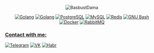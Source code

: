<p align="center"><img src="https://github-profile-summary-cards.vercel.app/api/cards/profile-details?username=BasbustDama&theme=codeSTACKr" alt="BasbustDama" /></p>

<p align="center">
    <a href="https://golang.org" target="_blank" rel="noreferrer"><img src="https://img.shields.io/badge/-Golang-09131b?style=for-the-badge&logo=go" alt="Golang" /></a>
    <a href="https://python.org" target="_blank" rel="noreferrer"><img src="https://img.shields.io/badge/-Python-09131b?style=for-the-badge&logo=python" alt="Golang" /></a>
    <a href="https://www.postgresql.org" target="_blank" rel="noreferrer"><img src="https://img.shields.io/badge/-Postgres-09131b?style=for-the-badge&logo=postgresql" alt="PostgreSQL" /></a>
    <a href="https://www.mysql.com/" target="_blank" rel="noreferrer"><img src="https://img.shields.io/badge/-MySQL-09131b?style=for-the-badge&logo=mysql" alt="MySQL" /></a>
    <a href="https://redis.io" target="_blank" rel="noreferrer"><img src="https://img.shields.io/badge/-Redis-09131b?style=for-the-badge&logo=redis" alt="Redis" /></a>
    <a href="https://www.gnu.org/software/bash/" target="_blank" rel="noreferrer"><img src="https://img.shields.io/badge/-GNU_Bash-09131b?style=for-the-badge&logo=gnubash" alt="GNU Bash" /></a>
    <a href="https://www.docker.com/" target="_blank" rel="noreferrer"><img src="https://img.shields.io/badge/-Docker-09131b?style=for-the-badge&logo=docker" alt="Docker" /></a>
    <a href="https://www.rabbitmq.com" target="_blank" rel="noreferrer"><img src="https://img.shields.io/badge/-RabbitMQ-09131b?style=for-the-badge&logo=rabbitmq" alt="RabbitMQ" />
</p>

<h3 align="left">Contact with me:</h3>
<p align="left">
    <a href="https://t.me/basbustdama" target="_blank" rel="noreferrer"><img src="https://img.shields.io/badge/-Telegram-09131b?style=for-the-badge&logo=telegram" alt="Telegram" /></a>
    <a href="https://vk.com/basbustdama" target="_blank" rel="noreferrer"><img src="https://img.shields.io/badge/-VK-09131b?style=for-the-badge&logo=vk&logoColor=4C75A3" alt="VK" /></a>
    <a href="https://career.habr.com/basbustdama" target="_blank" rel="noreferrer"><img src="https://img.shields.io/badge/-Habr-09131b?style=for-the-badge&logo=habr" alt="Habr" /></a>
</p>
